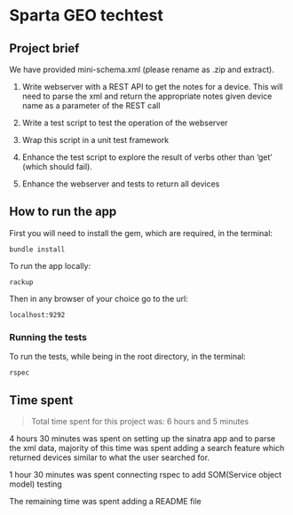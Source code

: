 # Sparta GEO techtest

## Project brief
We have provided mini-schema.xml (please rename as .zip and extract).

1. Write webserver with a REST API to get the notes for a device. This will need to parse the xml and return the appropriate notes given device name as a parameter of the REST call

2. Write a test script to test the operation of the webserver

3. Wrap this script in a unit test framework

4. Enhance the test script to explore the result of verbs other than ‘get’ (which should fail).

5. Enhance the webserver and tests to return all devices

## How to run the app
First you will need to install the gem, which are required, in the terminal:
```
bundle install
```
To run the app locally:
```
rackup
```
Then in any browser of your choice go to the url:
```
localhost:9292
```

### Running the tests
To run the tests, while being in the root directory, in the terminal:
```
rspec
```

## Time spent

>Total time spent for this project was: 6 hours and 5 minutes

4 hours 30 minutes was spent on setting up the sinatra app and to parse the xml data, majority of this time was spent adding a search feature which returned devices similar to what the user searched for.

1 hour 30 minutes was spent connecting rspec to add SOM(Service object model) testing

The remaining time was spent adding a README file
